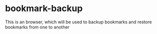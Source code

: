 # bookmark-backup
This is an browser, which will be used to backup bookmarks and restore bookmarks from one to another
